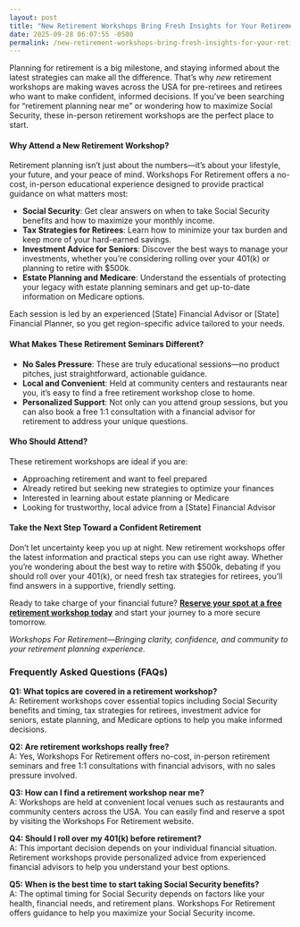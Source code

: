 ```yaml
---
layout: post
title: "New Retirement Workshops Bring Fresh Insights for Your Retirement Planning Journey"
date: 2025-09-28 06:07:55 -0500
permalink: /new-retirement-workshops-bring-fresh-insights-for-your-retirement-planning-journey/
---
```

Planning for retirement is a big milestone, and staying informed about the latest strategies can make all the difference. That’s why *new* retirement workshops are making waves across the USA for pre-retirees and retirees who want to make confident, informed decisions. If you’ve been searching for “retirement planning near me” or wondering how to maximize Social Security, these in-person retirement workshops are the perfect place to start.

#### Why Attend a New Retirement Workshop?

Retirement planning isn’t just about the numbers—it’s about your lifestyle, your future, and your peace of mind. Workshops For Retirement offers a no-cost, in-person educational experience designed to provide practical guidance on what matters most:

- **Social Security**: Get clear answers on when to take Social Security benefits and how to maximize your monthly income.
- **Tax Strategies for Retirees**: Learn how to minimize your tax burden and keep more of your hard-earned savings.
- **Investment Advice for Seniors**: Discover the best ways to manage your investments, whether you’re considering rolling over your 401(k) or planning to retire with $500k.
- **Estate Planning and Medicare**: Understand the essentials of protecting your legacy with estate planning seminars and get up-to-date information on Medicare options.

Each session is led by an experienced [State] Financial Advisor or [State] Financial Planner, so you get region-specific advice tailored to your needs.

#### What Makes These Retirement Seminars Different?

- **No Sales Pressure**: These are truly educational sessions—no product pitches, just straightforward, actionable guidance.
- **Local and Convenient**: Held at community centers and restaurants near you, it’s easy to find a free retirement workshop close to home.
- **Personalized Support**: Not only can you attend group sessions, but you can also book a free 1:1 consultation with a financial advisor for retirement to address your unique questions.

#### Who Should Attend?

These retirement workshops are ideal if you are:

- Approaching retirement and want to feel prepared
- Already retired but seeking new strategies to optimize your finances
- Interested in learning about estate planning or Medicare
- Looking for trustworthy, local advice from a [State] Financial Advisor

#### Take the Next Step Toward a Confident Retirement

Don’t let uncertainty keep you up at night. New retirement workshops offer the latest information and practical steps you can use right away. Whether you’re wondering about the best way to retire with $500k, debating if you should roll over your 401(k), or need fresh tax strategies for retirees, you’ll find answers in a supportive, friendly setting.

Ready to take charge of your financial future? **[Reserve your spot at a free retirement workshop today](https://workshopsforretirement.com/)** and start your journey to a more secure tomorrow.

*Workshops For Retirement—Bringing clarity, confidence, and community to your retirement planning experience.*

### Frequently Asked Questions (FAQs)

**Q1: What topics are covered in a retirement workshop?**  
A: Retirement workshops cover essential topics including Social Security benefits and timing, tax strategies for retirees, investment advice for seniors, estate planning, and Medicare options to help you make informed decisions.

**Q2: Are retirement workshops really free?**  
A: Yes, Workshops For Retirement offers no-cost, in-person retirement seminars and free 1:1 consultations with financial advisors, with no sales pressure involved.

**Q3: How can I find a retirement workshop near me?**  
A: Workshops are held at convenient local venues such as restaurants and community centers across the USA. You can easily find and reserve a spot by visiting the Workshops For Retirement website.

**Q4: Should I roll over my 401(k) before retirement?**  
A: This important decision depends on your individual financial situation. Retirement workshops provide personalized advice from experienced financial advisors to help you understand your best options.

**Q5: When is the best time to start taking Social Security benefits?**  
A: The optimal timing for Social Security depends on factors like your health, financial needs, and retirement plans. Workshops For Retirement offers guidance to help you maximize your Social Security income.

<script type="application/ld+json">
{
  "@context": "https://schema.org",
  "@type": "BlogPosting",
  "headline": "New Retirement Workshops Bring Fresh Insights for Your Retirement Planning Journey",
  "description": "Workshops For Retirement offers no-cost, in-person educational experiences focused on retirement planning including Social Security, tax strategies, and investment advice.",
  "author": {
    "@type": "Person",
    "name": "Workshops For Retirement"
  },
  "publisher": {
    "@type": "Person",
    "name": "Workshops For Retirement"
  },
  "mainEntityOfPage": {
    "@type": "WebPage",
    "@id": "https://workshopsforretirement.com/"
  },
  "datePublished": "2024-06-01",
  "dateModified": "2024-06-01"
}
</script>

<script type="application/ld+json">
{
  "@context": "https://schema.org",
  "@type": "FAQPage",
  "mainEntity": [
    {
      "@type": "Question",
      "name": "What topics are covered in a retirement workshop?",
      "acceptedAnswer": {
        "@type": "Answer",
        "text": "Retirement workshops cover essential topics including Social Security benefits and timing, tax strategies for retirees, investment advice for seniors, estate planning, and Medicare options to help you make informed decisions."
      }
    },
    {
      "@type": "Question",
      "name": "Are retirement workshops really free?",
      "acceptedAnswer": {
        "@type": "Answer",
        "text": "Yes, Workshops For Retirement offers no-cost, in-person retirement seminars and free 1:1 consultations with financial advisors, with no sales pressure involved."
      }
    },
    {
      "@type": "Question",
      "name": "How can I find a retirement workshop near me?",
      "acceptedAnswer": {
        "@type": "Answer",
        "text": "Workshops are held at convenient local venues such as restaurants and community centers across the USA. You can easily find and reserve a spot by visiting the Workshops For Retirement website."
      }
    },
    {
      "@type": "Question",
      "name": "Should I roll over my 401(k) before retirement?",
      "acceptedAnswer": {
        "@type": "Answer",
        "text": "This important decision depends on your individual financial situation. Retirement workshops provide personalized advice from experienced financial advisors to help you understand your best options."
      }
    },
    {
      "@type": "Question",
      "name": "When is the best time to start taking Social Security benefits?",
      "acceptedAnswer": {
        "@type": "Answer",
        "text": "The optimal timing for Social Security depends on factors like your health, financial needs, and retirement plans. Workshops For Retirement offers guidance to help you maximize your Social Security income."
      }
    }
  ]
}
</script>